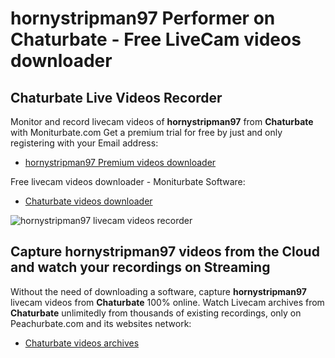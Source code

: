 # hornystripman97 Performer on Chaturbate - Free LiveCam videos downloader

## Chaturbate Live Videos Recorder

Monitor and record livecam videos of **hornystripman97** from **Chaturbate** with Moniturbate.com
Get a premium trial for free by just and only registering with your Email address:
* [hornystripman97 Premium videos downloader](https://moniturbate.com/request-demo-licence-key.html)

Free livecam videos downloader - Moniturbate Software:
* [Chaturbate videos downloader](https://moniturbate.com/moniturbate-download-software.html)

![hornystripman97 livecam videos recorder](https://peachurnet.com/templates/moniturbate-software.png)


## Capture hornystripman97 videos from the Cloud and watch your recordings on Streaming

Without the need of downloading a software, capture **hornystripman97** livecam videos from **Chaturbate** 100% online.
Watch Livecam archives from **Chaturbate** unlimitedly from thousands of existing recordings, only on Peachurbate.com and its websites network:
* [Chaturbate videos archives](https://peachurnet.com/)